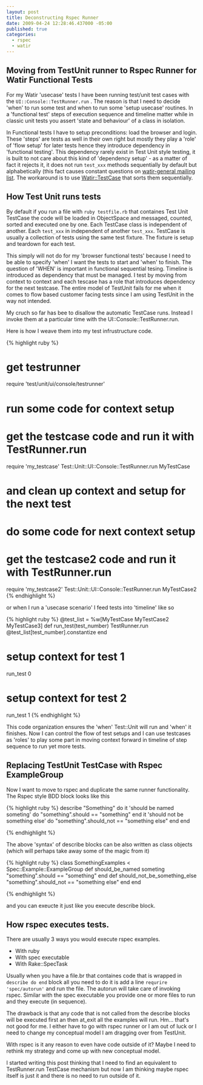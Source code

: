 ```yaml
--- 
layout: post
title: Deconstructing Rspec Runner
date: 2009-04-24 12:28:46.437000 -05:00
published: true
categories:
  - rspec
  - watir
--- 
```

## Moving from TestUnit runner to Rspec Runner for Watir Functional Tests

For my Watir 'usecase' tests I have been running test/unit test cases with the `UI::Console::TestRunner.run` . 
The reason is that I need to decide 'when' to run some test and when to run some 'setup usecase' routines. 
In a 'functional test' steps of execution sequence and timeline matter while in classic unit tests you assert 'state and behaviour' of a class in isolation. 

In Functional tests I have to setup preconditions: load the browser and login. These 'steps' are tests as well in their own right but mostly they play a 'role' of 'flow setup' 
for later tests hence they introduce dependency in 'functional testing'. This dependency rarely exist in Test Unit style testing, it is built to not care about 
this kind of 'dependency setup' - as a matter of fact it rejects it, it does not run `test_xxx` methods sequentially by default but alphabetically 
(this fact causes constant questions on [watir-general mailing list](http://groups.google.com/group/watir-general). 
The workaround is to use [Watir::TestCase](http://wtr.rubyforge.org/rdoc/classes/Watir/TestCase.html) that sorts them sequentially. 

## How Test Unit runs tests

By default if you run a file with `ruby testfile.rb` that containes Test Unit TestCase the code will be loaded in ObjectSpace and messaged, 
counted, sorted and executed one by one. Each TestCase class is independent of another. 
Each `test_xxx` in independent of another `test_xxx`. TestCase is usually a collection of tests using the same test fixture. 
The fixture is setup and teardown for each test. 

This simply will not do for my 'browser functional tests' because I need to be able to specify 'when' I want the tests to start and 'when' to finish. 
The question of 'WHEN' is important in functional sequential tesing. Timeline is introduced as dependency that must be managed. 
I test by moving from context to context and each tescase has a role that introduces dependency for the next testcase. 
The entire model of TestUnit fails for me when it comes to flow based customer facing tests since I am using TestUnit in the way not intended.

My cruch so far has bee to disallow the automatic TestCase runs. Instead I invoke them at a particular time with the UI::Console::TestRunner.run. 

Here is how I weave them into my test infrustructure code.

{% highlight ruby %}
# get testrunner 
require 'test/unit/ui/console/testrunner'

# run some code for context setup
# get the testcase code and run it with TestRunner.run
require 'my_testcase'
Test::Unit::UI::Console::TestRunner.run MyTestCase

# and clean up context and setup for the next test
# do some code for next context setup
# get the testcase2 code and run it with TestRunner.run
require 'my_testcase2'
Test::Unit::UI::Console::TestRunner.run MyTestCase2
{% endhighlight %}

or when I run a 'usecase scenario' I feed tests into 'timeline' like so

{% highlight ruby %}
@test_list = %w[MyTestCase MyTestCase2 MyTestCase3]
def run_test(test_number)
  TestRunner.run @test_list[test_number].constantize
end
# setup context for test 1
run_test 0
# setup context for test 2
run_test 1
{% endhighlight %}

This code organization ensures the 'when' Test::Unit will run and 'when' it finishes. 
Now I can control the flow of test setups and I can use testcases as 'roles' to play some part in moving context forward in timeline of step sequence to run yet more tests.


## Replacing TestUnit TestCase with Rspec ExampleGroup

Now I want to move to rspec and duplicate the same runner functionality. The Rspec style BDD block looks like this

{% highlight ruby %}
describe "Something" do
  it 'should be named someting' do
    "something".should == "something"
  end
  it 'should not be something else' do
    "something".should_not == "something else"
  end
end

{% endhighlight %}

The above 'syntax' of describe blocks can be also written as class objects (which will perhaps take away some of the magic from it)

{% highlight ruby %}
class SomethingExamples < Spec::Example::ExampleGroup
  def should_be_named someting
    "something".should == "something"
  end
  def should_not_be_something_else
    "something".should_not == "something else"
  end
end

{% endhighlight %}

and you can exeucte it just like you execute describe block. 

## How rspec executes tests.

There are usually 3 ways you would execute rspec examples. 

- With ruby 
- With spec executable
- With Rake::SpecTask

Usually when you have a file.br that containes code that is wrapped in `describe do end` block all you need to do it is add a line `requrire 'spec/autorun'` and run the file. 
The autorun will take care of invoking rspec. Similar with the spec executable you provide one or more files to run and they execute (in sequence). 

The drawback is that any code that is not called from the describe blocks will be executed first an then at_exit all the examples will run. 
Hm... that's not good for me. I either have to go with rspec runner or I am out of luck or I need to change my conceptual model I am dragging over from TestUnit.

With rspec is it any reason to even have code outside of it? Maybe I need to rethink my strategy and come up with new conceptual model.

I started writing this post thinking that I need to find an equivalent to TestRunner.run TestCase mechanism 
but now I am thinking maybe rspec itself is just it and there is no need to run outside of it.
